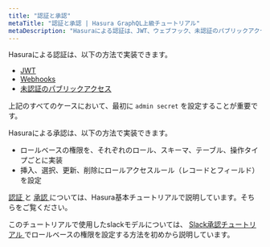 ```yaml
---
title: "認証と承認"
metaTitle: "認証と承認 | Hasura GraphQL上級チュートリアル"
metaDescription: "Hasuraによる認証は、JWT、ウェブフック、未認証のパブリックアクセスを使って実装できます。Hasuraによる承認は、ロールベースの権限を使って実装できます。"
---
```


Hasuraによる認証は、以下の方法で実装できます。

- [ JWT ](https://hasura.io/docs/latest/graphql/core/auth/authentication/jwt.html)
- [ Webhooks ](https://hasura.io/docs/latest/graphql/core/auth/authentication/webhook.html)
- [ 未認証のパブリックアクセス ](https://hasura.io/docs/latest/graphql/core/auth/authentication/unauthenticated-access.html)

上記のすべてのケースにおいて、最初に `admin secret` を設定することが重要です。

Hasuraによる承認は、以下の方法で実装できます。

- ロールベースの権限を、それぞれのロール、スキーマ、テーブル、操作タイプごとに実装
- 挿入、選択、更新、削除にロールアクセスルール（レコードとフィールド）を設定

[ 認証 ](https://hasura.io/learn/graphql/hasura/authentication/) と [ 承認 ](https://hasura.io/learn/graphql/hasura/authorization/) については、Hasura基本チュートリアルで説明しています。そちらをご覧ください。

このチュートリアルで使用したslackモデルについては、 [ Slack承認チュートリアル ](https://hasura.io/learn/graphql/hasura-auth-slack/introduction/) でロールベースの権限を設定する方法を初めから説明しています。

